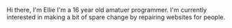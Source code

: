<p1>Hi there, I'm Ellie I'm a 16 year old amatuer programmer.</p1>
<p1>I'm currently interested in making a bit of spare change by repairing websites for people.</p1>


